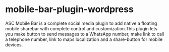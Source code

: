 # mobile-bar-plugin-wordpress
ASC Mobile Bar is a complete social media plugin to add native a floating mobile sharebar with complete control and customization.This plugin lets you make button to send messages to a WhatsApp number, make link to call a telephone number, link to maps localization and a share-button for mobile devices.
